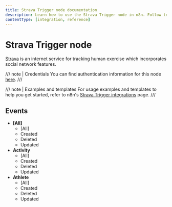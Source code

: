 ```yaml
---
title: Strava Trigger node documentation
description: Learn how to use the Strava Trigger node in n8n. Follow technical documentation to integrate Strava Trigger node into your workflows.
contentType: [integration, reference]
---
```


# Strava Trigger node

[Strava](https://www.strava.com/) is an internet service for tracking human exercise which incorporates social network features.

/// note | Credentials
You can find authentication information for this node [here](/integrations/builtin/credentials/strava.md).
///

///  note  | Examples and templates
For usage examples and templates to help you get started, refer to n8n's [Strava Trigger integrations](https://n8n.io/integrations/strava-trigger/) page.
///

## Events

- **\[All\]**
    - \[All\]
    - Created
    - Deleted
    - Updated
- **Activity**
    - \[All\]
    - Created
    - Deleted
    - Updated
- **Athlete**
    - \[All\]
    - Created
    - Deleted
    - Updated


